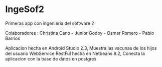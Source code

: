 # IngeSof2
Primeras app con ingenieria del software 2


Colaboradores : Christina Cano - Junior Godoy - Osmar Romero - Pablo Barrios


Aplicacion hecha en Android Studio 2.3, Muestra las vacunas de los hijos del usuario
WebService RestFul hecha en Netbeans 8.2, Conecta la aplicacion con la base de datos en postgres
